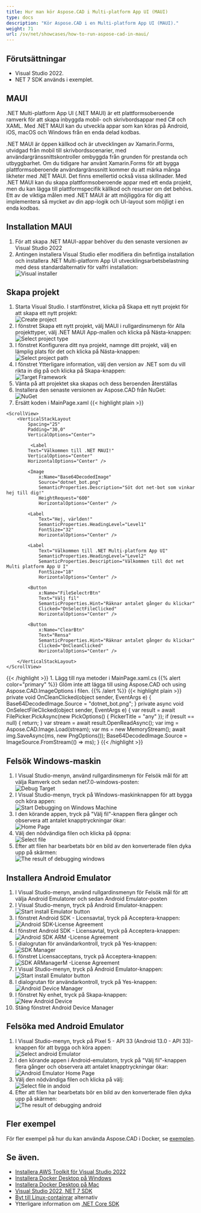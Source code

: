 ```yaml
---
title: Hur man kör Aspose.CAD i Multi-platform App UI (MAUI)
type: docs
description: "Kör Aspose.CAD i en Multi-platform App UI (MAUI)."
weight: 71
url: /sv/net/showcases/how-to-run-aspose-cad-in-maui/
---
```


## Förutsättningar
- Visual Studio 2022.
- NET 7 SDK används i exemplet.


## MAUI

.NET Multi-platform App UI (.NET MAUI) är ett plattformsoberoende ramverk för att skapa inbyggda mobil- och skrivbordsappar med C# och XAML.
Med .NET MAUI kan du utveckla appar som kan köras på Android, iOS, macOS och Windows från en enda delad kodbas.

.NET MAUI är öppen källkod och är utvecklingen av Xamarin.Forms, utvidgad från mobil till skrivbordsscenarier, med användargränssnittskontroller ombyggda från grunden för prestanda och utbyggbarhet.
Om du tidigare har använt Xamarin.Forms för att bygga plattformsoberoende användargränssnitt kommer du att märka många likheter med .NET MAUI.
Det finns emellertid också vissa skillnader.
Med .NET MAUI kan du skapa plattformsoberoende appar med ett enda projekt, men du kan lägga till plattformspecifik källkod och resurser om det behövs.
Ett av de viktiga målen med .NET MAUI är att möjliggöra för dig att implementera så mycket av din app-logik och UI-layout som möjligt i en enda kodbas.


## Installation MAUI

1. För att skapa .NET MAUI-appar behöver du den senaste versionen av Visual Studio 2022
1. Antingen installera Visual Studio eller modifiera din befintliga installation och installera .NET Multi-platform App UI utvecklingsarbetsbelastning med dess standardalternativ för valfri installation:<br>
![Visual installer](/cad/_assets/showcases/maui/visual-installer.png)


## Skapa projekt

1. Starta Visual Studio. I startfönstret, klicka på Skapa ett nytt projekt för att skapa ett nytt projekt:<br>
![Create project](/cad/_assets/showcases/maui/create-project.png)<br>
1. I fönstret Skapa ett nytt projekt, välj MAUI i rullgardinsmenyn för Alla projekttyper, välj .NET MAUI App-mallen och klicka på Nästa-knappen:<br>
![Select project type](/cad/_assets/showcases/maui/select-project.png)<br>
1. I fönstret Konfigurera ditt nya projekt, namnge ditt projekt, välj en lämplig plats för det och klicka på Nästa-knappen:<br>
![Select project path](/cad/_assets/showcases/maui/select-project-path.png)<br>
1. I fönstret Ytterligare information, välj den version av .NET som du vill rikta in dig på och klicka på Skapa-knappen:<br>
![Target Framework](/cad/_assets/showcases/maui/select-framework.png)<br>
1. Vänta på att projektet ska skapas och dess beroenden återställas
1. Installera den senaste versionen av Aspose.CAD från NuGet:<br>
![NuGet](/cad/_assets/showcases/maui/nuget.png)<br>
1. Ersätt koden i MainPage.xaml
{{< highlight plain >}}
<?xml version="1.0" encoding="utf-8" ?>
<ContentPage xmlns="http://schemas.microsoft.com/dotnet/2021/maui"
             xmlns:x="http://schemas.microsoft.com/winfx/2009/xaml"
             x:Class="MauiApp1.MainPage">

    <ScrollView>
        <VerticalStackLayout
            Spacing="25"
            Padding="30,0"
            VerticalOptions="Center">

             <Label 
            Text="Välkommen till .NET MAUI!"
            VerticalOptions="Center" 
            HorizontalOptions="Center" />

            <Image
                x:Name="Base64DecodedImage"
                Source="dotnet_bot.png"
                SemanticProperties.Description="Söt dot net-bot som vinkar hej till dig!"
                HeightRequest="600"
                HorizontalOptions="Center" />

            <Label
                Text="Hej, världen!"
                SemanticProperties.HeadingLevel="Level1"
                FontSize="32"
                HorizontalOptions="Center" />

            <Label
                Text="Välkommen till .NET Multi-platform App UI"
                SemanticProperties.HeadingLevel="Level2"
                SemanticProperties.Description="Välkommen till dot net Multi platform App U I"
                FontSize="18"
                HorizontalOptions="Center" />

            <Button
                x:Name="FileSelectrBtn"
                Text="Välj fil"
                SemanticProperties.Hint="Räknar antalet gånger du klickar"
                Clicked="OnSelectFileClicked"
                HorizontalOptions="Center" />

            <Button
                x:Name="ClearBtn"
                Text="Rensa"
                SemanticProperties.Hint="Räknar antalet gånger du klickar"
                Clicked="OnCleanClicked"
                HorizontalOptions="Center" />

        </VerticalStackLayout>
    </ScrollView>
</ContentPage>
{{< /highlight >}}
1. Lägg till nya metoder i MainPage.xaml.cs
{{% alert color="primary" %}} 
Glöm inte att lägga till using Aspose.CAD och using Aspose.CAD.ImageOptions i filen.
{{% /alert %}}
{{< highlight plain >}}
private void OnCleanClicked(object sender, EventArgs e)
{
    Base64DecodedImage.Source = "dotnet_bot.png";
}
private async void OnSelectFileClicked(object sender, EventArgs e)
{
    var result = await FilePicker.PickAsync(new PickOptions()
    {
        PickerTitle = "any"
    });
    if (result == null)
    {
        return;
    }
    var stream = await result.OpenReadAsync();
    var img = Aspose.CAD.Image.Load(stream);
    var ms = new MemoryStream();
    await img.SaveAsync(ms, new PngOptions());
    Base64DecodedImage.Source = ImageSource.FromStream(() => ms);
}
{{< /highlight >}}


## Felsök Windows-maskin

1. I Visual Studio-menyn, använd rullgardinsmenyn för Felsök mål för att välja Ramverk och sedan net7.0-windows-posten:<br>
![Debug Target](/cad/_assets/showcases/maui/windows-mode.png)<br>
1. I Visual Studio-menyn, tryck på Windows-maskinknappen för att bygga och köra appen:<br>
![Start Debugging on Windows Machine](/cad/_assets/showcases/maui/windows-start-debug.png)<br>
1. I den körande appen, tryck på "Välj fil"-knappen flera gånger och observera att antalet knapptryckningar ökar:<br>
![Home Page](/cad/_assets/showcases/maui/windows-home-page.png)<br>
1. Välj den nödvändiga filen och klicka på öppna:<br>
![Select file](/cad/_assets/showcases/maui/select-file.png)<br>
1. Efter att filen har bearbetats bör en bild av den konverterade filen dyka upp på skärmen:<br>
![The result of debugging windows](/cad/_assets/showcases/maui/windows-result.png)


## Installera Android Emulator

1. I Visual Studio-menyn, använd rullgardinsmenyn för Felsök mål för att välja Android Emulatorer och sedan Android Emulator-posten
1. I Visual Studio-menyn, tryck på Android Emulator-knappen:<br>
![Start install Emulator button](/cad/_assets/showcases/maui/start-install-emulator.png)<br>
1. I fönstret Android SDK - Licensavtal, tryck på Acceptera-knappen:<br>
![Android SDK-License Agreement](/cad/_assets/showcases/maui/android-sdk-1.png)<br>
1. I fönstret Android SDK - Licensavtal, tryck på Acceptera-knappen:<br>
![Android SDK ARM -License Agreement](/cad/_assets/showcases/maui/android-sdk-2.png)<br>
1. I dialogrutan för användarkontroll, tryck på Yes-knappen:<br>
![SDK Manager](/cad/_assets/showcases/maui/android-sdk-3.png)<br>
1. I fönstret Licensacceptans, tryck på Acceptera-knappen:<br>
![SDK ARManagerM -License Agreement](/cad/_assets/showcases/maui/android-sdk-4.png)<br>
1. I Visual Studio-menyn, tryck på Android Emulator-knappen:<br>
![Start install Emulator button](/cad/_assets/showcases/maui/start-install-emulator.png)<br>
1. I dialogrutan för användarkontroll, tryck på Yes-knappen:<br>
![Android Device Manager](/cad/_assets/showcases/maui/android-device-manager.png)<br>
1. I fönstret Ny enhet, tryck på Skapa-knappen:<br>
![New Android Device](/cad/_assets/showcases/maui/android-new-device.png)<br>
1. Stäng fönstret Android Device Manager


## Felsöka med Android Emulator

1. I Visual Studio-menyn, tryck på Pixel 5 - API 33 (Android 13.0 - API 33)-knappen för att bygga och köra appen:<br>
![Select android Emulator](/cad/_assets/showcases/maui/select-android-emulator.png)<br>
1. I den körande appen i Android-emulatorn, tryck på "Välj fil"-knappen flera gånger och observera att antalet knapptryckningar ökar:<br>
![Android Emulator Home Page](/cad/_assets/showcases/maui/android-home-page.png)<br>
1. Välj den nödvändiga filen och klicka på välj:<br>
![Select file in andoid](/cad/_assets/showcases/maui/select-file-android.png)<br>
1. Efter att filen har bearbetats bör en bild av den konverterade filen dyka upp på skärmen:<br>
![The result of debugging android](/cad/_assets/showcases/maui/android-result.png)


## Fler exempel

För fler exempel på hur du kan använda Aspose.CAD i Docker, se [exemplen](https://github.com/aspose-cad/Aspose.CAD-Documentation).


## Se även.

- [Installera AWS Toolkit för Visual Studio 2022](https://marketplace.visualstudio.com/items?itemName=AmazonWebServices.AWSToolkitforVisualStudio2022)
- [Installera Docker Desktop på Windows](https://docs.docker.com/docker-for-windows/install/)
- [Installera Docker Desktop på Mac](https://docs.docker.com/docker-for-mac/install/)
- [Visual Studio 2022, NET 7 SDK](https://docs.microsoft.com/en-us/dotnet/core/install/windows?tabs=net70#dependencies)
- [Byt till Linux-containrar](https://docs.docker.com/docker-for-windows/#switch-between-windows-and-linux-containers) alternativ
- Ytterligare information om [.NET Core SDK](https://hub.docker.com/_/microsoft-dotnet-sdk)
